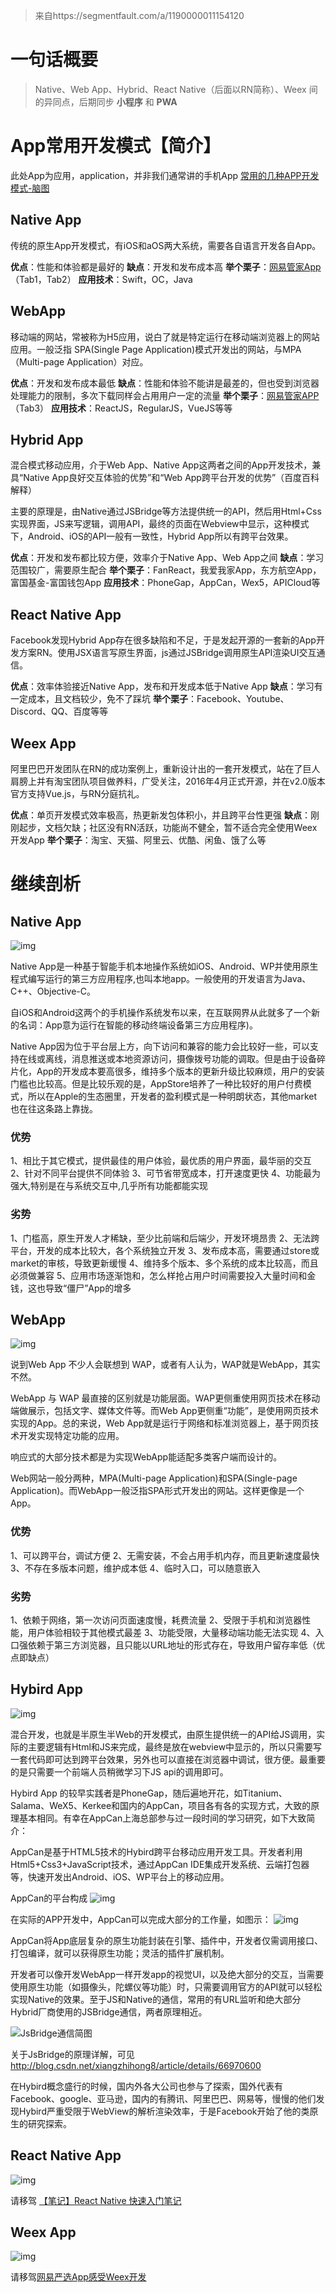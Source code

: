 > 来自https://segmentfault.com/a/1190000011154120

# 一句话概要

> Native、Web App、Hybrid、React Native（后面以RN简称）、Weex 间的异同点，后期同步 **小程序** 和 **PWA**

# App常用开发模式【简介】

此处App为应用，application，并非我们通常讲的手机App
[常用的几种APP开发模式-脑图](http://naotu.baidu.com/file/6af15fcbb72f89926043779811b1ea44?token=df0378691ecdcef2)

## Native App

传统的原生App开发模式，有iOS和aOS两大系统，需要各自语言开发各自App。

**优点**：性能和体验都是最好的
**缺点**：开发和发布成本高
**举个栗子**：[网易管家App](https://id.163.com/gj/) （Tab1，Tab2）
**应用技术**：Swift，OC，Java

## WebApp

移动端的网站，常被称为H5应用，说白了就是特定运行在移动端浏览器上的网站应用。一般泛指 SPA(Single Page Application)模式开发出的网站，与MPA（Multi-page Application）对应。

**优点**：开发和发布成本最低
**缺点**：性能和体验不能讲是最差的，但也受到浏览器处理能力的限制，多次下载同样会占用用户一定的流量
**举个栗子**：[网易管家APP](https://id.163.com/gj/)（Tab3）
**应用技术**：ReactJS，RegularJS，VueJS等等

## Hybrid App

混合模式移动应用，介于Web App、Native App这两者之间的App开发技术，兼具“Native App良好交互体验的优势”和“Web App跨平台开发的优势”（百度百科解释）

主要的原理是，由Native通过JSBridge等方法提供统一的API，然后用Html+Css实现界面，JS来写逻辑，调用API，最终的页面在Webview中显示，这种模式下，Android、iOS的API一般有一致性，Hybrid App所以有跨平台效果。

**优点**：开发和发布都比较方便，效率介于Native App、Web App之间
**缺点**：学习范围较广，需要原生配合
**举个栗子**：FanReact，我爱我家App，东方航空App，富国基金-富国钱包App
**应用技术**：PhoneGap，AppCan，Wex5，APICloud等

## React Native App

Facebook发现Hybrid App存在很多缺陷和不足，于是发起开源的一套新的App开发方案RN。使用JSX语言写原生界面，js通过JSBridge调用原生API渲染UI交互通信。

**优点**：效率体验接近Native App，发布和开发成本低于Native App
**缺点**：学习有一定成本，且文档较少，免不了踩坑
**举个栗子**：Facebook、Youtube、Discord、QQ、百度等等

## Weex App

阿里巴巴开发团队在RN的成功案例上，重新设计出的一套开发模式，站在了巨人肩膀上并有淘宝团队项目做养料，广受关注，2016年4月正式开源，并在v2.0版本官方支持Vue.js，与RN分庭抗礼。

**优点**：单页开发模式效率极高，热更新发包体积小，并且跨平台性更强
**缺点**：刚刚起步，文档欠缺；社区没有RN活跃，功能尚不健全，暂不适合完全使用Weex开发App
**举个栗子**：淘宝、天猫、阿里云、优酷、闲鱼、饿了么等

# 继续剖析

## Native App

![img](https://segmentfault.com/img/remote/1460000011154126)

Native App是一种基于智能手机本地操作系统如iOS、Android、WP并使用原生程式编写运行的第三方应用程序,也叫本地app。一般使用的开发语言为Java、C++、Objective-C。

自iOS和Android这两个的手机操作系统发布以来，在互联网界从此就多了一个新的名词：App意为运行在智能的移动终端设备第三方应用程序)。

Native App因为位于平台层上方，向下访问和兼容的能力会比较好一些，可以支持在线或离线，消息推送或本地资源访问，摄像拨号功能的调取。但是由于设备碎片化，App的开发成本要高很多，维持多个版本的更新升级比较麻烦，用户的安装门槛也比较高。但是比较乐观的是，AppStore培养了一种比较好的用户付费模式，所以在Apple的生态圈里，开发者的盈利模式是一种明朗状态，其他market也在往这条路上靠拢。

### 优势

1、相比于其它模式，提供最佳的用户体验，最优质的用户界面，最华丽的交互
2、针对不同平台提供不同体验
3、可节省带宽成本，打开速度更快
4、功能最为强大,特别是在与系统交互中,几乎所有功能都能实现

### 劣势

1、门槛高，原生开发人才稀缺，至少比前端和后端少，开发环境昂贵
2、无法跨平台，开发的成本比较大，各个系统独立开发
3、发布成本高，需要通过store或market的审核，导致更新缓慢
4、维持多个版本、多个系统的成本比较高，而且必须做兼容
5、应用市场逐渐饱和，怎么样抢占用户时间需要投入大量时间和金钱，这也导致“僵尸”App的增多

## WebApp

![img](https://segmentfault.com/img/remote/1460000011154127)

说到Web App 不少人会联想到 WAP，或者有人认为，WAP就是WebApp，其实不然。

WebApp 与 WAP 最直接的区别就是功能层面。WAP更侧重使用网页技术在移动端做展示，包括文字、媒体文件等。而Web App更侧重“功能”，是使用网页技术实现的App。总的来说，Web App就是运行于网络和标准浏览器上，基于网页技术开发实现特定功能的应用。

响应式的大部分技术都是为实现WebApp能适配多类客户端而设计的。

Web网站一般分两种，MPA(Multi-page Application)和SPA(Single-page Application)。而WebApp一般泛指SPA形式开发出的网站。这样更像是一个App。

### 优势

1、可以跨平台，调试方便
2、无需安装，不会占用手机内存，而且更新速度最快
3、不存在多版本问题，维护成本低
4、临时入口，可以随意嵌入

### 劣势

1、依赖于网络，第一次访问页面速度慢，耗费流量
2、受限于手机和浏览器性能，用户体验相较于其他模式最差
3、功能受限，大量移动端功能无法实现
4、入口强依赖于第三方浏览器，且只能以URL地址的形式存在，导致用户留存率低（优点即缺点）

## Hybird App

![img](https://segmentfault.com/img/remote/1460000011154128)

混合开发，也就是半原生半Web的开发模式，由原生提供统一的API给JS调用，实际的主要逻辑有Html和JS来完成，最终是放在webview中显示的，所以只需要写一套代码即可达到跨平台效果，另外也可以直接在浏览器中调试，很方便。最重要的是只需要一个前端人员稍微学习下JS api的调用即可。

Hybird App 的较早实践者是PhoneGap，随后遍地开花，如Titanium、Salama、WeX5、Kerkee和国内的AppCan，项目各有各的实现方式，大致的原理基本相同。有幸在AppCan上海总部参与过一段时间的学习研究，如下大致简介：

AppCan是基于HTML5技术的Hybird跨平台移动应用开发工具。开发者利用Html5+Css3+JavaScript技术，通过AppCan IDE集成开发系统、云端打包器等，快速开发出Android、iOS、WP平台上的移动应用。

AppCan的平台构成
![img](https://segmentfault.com/img/remote/1460000011154129)

在实际的APP开发中，AppCan可以完成大部分的工作量，如图示：
![img](https://segmentfault.com/img/remote/1460000011154130)

AppCan将App底层复杂的原生功能封装在引擎、插件中，开发者仅需调用接口、打包编译，就可以获得原生功能；灵活的插件扩展机制。

开发者可以像开发WebApp一样开发app的视觉UI，以及绝大部分的交互，当需要使用原生功能（如摄像头，陀螺仪等功能）时，只需要调用官方的API就可以轻松实现Native的效果。至于JS和Native的通信，常用的有URL监听和绝大部分Hybrid厂商使用的JSBridge通信，两者原理相近。

![JsBridge通信简图](https://segmentfault.com/img/remote/1460000011154131)

关于JsBridge的原理详解，可见<http://blog.csdn.net/xiangzhihong8/article/details/66970600>

在Hybird概念盛行的时候，国内外各大公司也参与了探索，国外代表有Facebook、google、亚马逊，国内的有腾讯、阿里巴巴、网易等，慢慢的他们发现Hybird严重受限于WebView的解析渲染效率，于是Facebook开始了他的类原生的研究探索。

## React Native App

![img](https://segmentfault.com/img/remote/1460000011154132)

请移驾 [【笔记】React Native 快速入门笔记](https://segmentfault.com/a/1190000010989345)

## Weex App

![img](https://segmentfault.com/img/remote/1460000011154133)

请移驾[网易严选App感受Weex开发](https://segmentfault.com/a/1190000011027225)